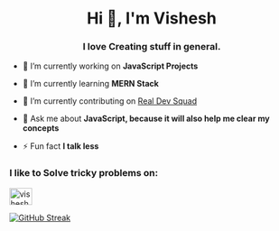 <h1 align="center">Hi 👋, I'm Vishesh</h1>
<h3 align="center">I love Creating stuff in general.</h3>

- 🔭 I’m currently working on **JavaScript Projects**

- 🌱 I’m currently learning **MERN Stack**

- 👯 I’m currently contributing on [Real Dev Squad](https://github.com/Real-Dev-Squad)

- 💬 Ask me about **JavaScript, because it will also help me clear my concepts**

- ⚡ Fun fact **I talk less**

<h3 align="left">I like to Solve tricky problems on:</h3>
<p align="left">
<a href="https://auth.geeksforgeeks.org/user/visheshbaghel" target="blank"><img align="center" src="https://raw.githubusercontent.com/rahuldkjain/github-profile-readme-generator/master/src/images/icons/Social/geeks-for-geeks.svg" alt="visheshbaghel" height="30" width="40" /></a>
</p>

[![GitHub Streak](http://github-readme-streak-stats.herokuapp.com?user=vishesh-baghel&theme=dark&date_format=M%20j%5B%2C%20Y%5D&stroke=DD2727&ring=DD2727&sideNums=DD2727)](https://git.io/streak-stats)
